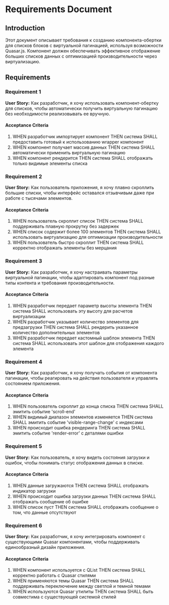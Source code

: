 # Requirements Document

## Introduction

Этот документ описывает требования к созданию компонента-обертки для списков блоков с виртуальной пагинацией, используя возможности Quasar.js. Компонент должен обеспечивать эффективное отображение больших списков данных с оптимизацией производительности через виртуализацию.

## Requirements

### Requirement 1

**User Story:** Как разработчик, я хочу использовать компонент-обертку для списков, чтобы автоматически получить виртуальную пагинацию без необходимости реализовывать ее вручную.

#### Acceptance Criteria

1. WHEN разработчик импортирует компонент THEN система SHALL предоставить готовый к использованию wrapper компонент
2. WHEN компонент получает массив данных THEN система SHALL автоматически применить виртуальную пагинацию
3. WHEN компонент рендерится THEN система SHALL отображать только видимые элементы списка

### Requirement 2

**User Story:** Как пользователь приложения, я хочу плавно скроллить большие списки, чтобы интерфейс оставался отзывчивым даже при работе с тысячами элементов.

#### Acceptance Criteria

1. WHEN пользователь скроллит список THEN система SHALL поддерживать плавную прокрутку без задержек
2. WHEN список содержит более 100 элементов THEN система SHALL использовать виртуализацию для оптимизации производительности
3. WHEN пользователь быстро скроллит THEN система SHALL корректно отображать элементы без мерцания

### Requirement 3

**User Story:** Как разработчик, я хочу настраивать параметры виртуальной пагинации, чтобы адаптировать компонент под разные типы контента и требования производительности.

#### Acceptance Criteria

1. WHEN разработчик передает параметр высоты элемента THEN система SHALL использовать эту высоту для расчетов виртуализации
2. WHEN разработчик указывает количество элементов для предзагрузки THEN система SHALL рендерить указанное количество дополнительных элементов
3. WHEN разработчик передает кастомный шаблон элемента THEN система SHALL использовать этот шаблон для отображения каждого элемента

### Requirement 4

**User Story:** Как разработчик, я хочу получать события от компонента пагинации, чтобы реагировать на действия пользователя и управлять состоянием приложения.

#### Acceptance Criteria

1. WHEN пользователь скроллит до конца списка THEN система SHALL эмитить событие 'scroll-end'
2. WHEN видимый диапазон элементов изменяется THEN система SHALL эмитить событие 'visible-range-change' с индексами
3. WHEN происходит ошибка рендеринга THEN система SHALL эмитить событие 'render-error' с деталями ошибки

### Requirement 5

**User Story:** Как пользователь, я хочу видеть состояния загрузки и ошибок, чтобы понимать статус отображения данных в списке.

#### Acceptance Criteria

1. WHEN данные загружаются THEN система SHALL отображать индикатор загрузки
2. WHEN происходит ошибка загрузки данных THEN система SHALL отображать сообщение об ошибке
3. WHEN список пуст THEN система SHALL отображать сообщение о том, что данные отсутствуют

### Requirement 6

**User Story:** Как разработчик, я хочу интегрировать компонент с существующими Quasar компонентами, чтобы поддерживать единообразный дизайн приложения.

#### Acceptance Criteria

1. WHEN компонент используется с QList THEN система SHALL корректно работать с Quasar стилями
2. WHEN применяются темы Quasar THEN система SHALL поддерживать переключение между светлой и темной темами
3. WHEN используются Quasar утилиты THEN система SHALL быть совместима с существующей системой стилей